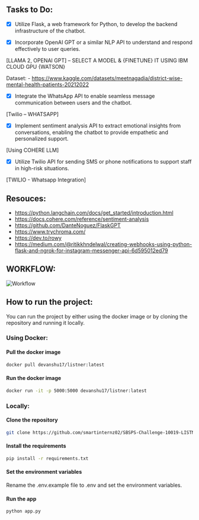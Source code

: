 ## Tasks to Do:

-   [x] Utilize Flask, a web framework for Python, to develop the backend infrastructure of the chatbot.

-   [x] Incorporate OpenAI GPT or a similar NLP API to understand and respond effectively to user queries.

[LLAMA 2, OPENAI GPT] – SELECT A MODEL & {FINETUNE} IT USING IBM CLOUD GPU {WATSON}

Dataset: - https://www.kaggle.com/datasets/meetnagadia/district-wise-mental-health-patients-20212022

-   [x] Integrate the WhatsApp API to enable seamless message communication between users and the chatbot.

[Twilio – WHATSAPP]

-   [x] Implement sentiment analysis API to extract emotional insights from conversations, enabling the chatbot to provide empathetic and personalized support.

[Using COHERE LLM]

-   [x] Utilize Twilio API for sending SMS or phone notifications to support staff in high-risk situations.

[TWILIO - Whatsapp Integration]

## Resouces:

-   https://python.langchain.com/docs/get_started/introduction.html
-   https://docs.cohere.com/reference/sentiment-analysis
-   https://github.com/DanteNoguez/FlaskGPT
-   https://www.trychroma.com/
-   https://dev.to/rowy
-   https://medium.com/@ritikkhndelwal/creating-webhooks-using-python-flask-and-ngrok-for-instagram-messenger-api-6d595012ed79

## WORKFLOW:

![Workflow](https://github.com/Devanshu-17/Listener-AI/assets/93381397/13cc928d-9e37-4520-8619-183ab81e3e5d)

## How to run the project:

You can run the project by either using the docker image or by cloning the repository and running it locally.

### Using Docker:

#### Pull the docker image

```bash
docker pull devanshu17/listner:latest
```

#### Run the docker image

```bash
docker run -it -p 5000:5000 devanshu17/listner:latest
```

### Locally:

#### Clone the repository

```bash
git clone https://github.com/smartinternz02/SBSPS-Challenge-10019-LISTNER---AI-based-Life-Assistance-Chatbot-Integration-for-public-welfare.git
```

#### Install the requirements

```bash
pip install -r requirements.txt
```

#### Set the environment variables

Rename the .env.example file to .env and set the environment variables.

#### Run the app

```bash
python app.py
```
